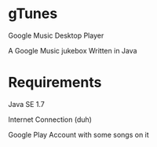 gTunes
======

Google Music Desktop Player


A Google Music jukebox Written in Java



Requirements
============

Java SE 1.7

Internet Connection (duh)

Google Play Account with some songs on it
